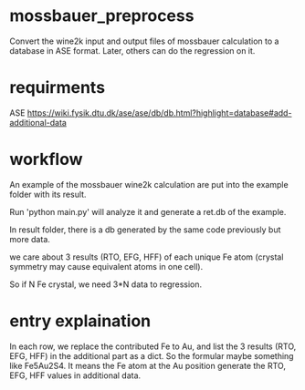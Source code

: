 # mossbauer_preprocess
Convert the wine2k input and output files of mossbauer calculation to a database in ASE format.
Later, others can do the regression on it.

# requirments
ASE https://wiki.fysik.dtu.dk/ase/ase/db/db.html?highlight=database#add-additional-data

# workflow
An example of the mossbauer wine2k calculation are put into the example folder with its result.

Run 'python main.py' will analyze it and generate a ret.db of the example.

In result folder, there is a db generated by the same code previously but more data.

we care about 3 results (RTO, EFG, HFF) of each unique Fe atom (crystal symmetry may cause equivalent atoms in one cell).

So if N Fe crystal, we need 3\*N data to regression.

# entry explaination

In each row, we replace the contributed Fe to Au, and list the 3 results (RTO, EFG, HFF) in the additional part as a dict.
So the formular maybe something like Fe5Au2S4. 
It means the Fe atom at the Au position generate the RTO, EFG, HFF values in additional data.


